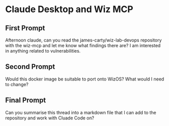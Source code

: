 # Claude Desktop and Wiz MCP

## First Prompt
Afternoon claude, can you read the james-carty/wiz-lab-devops repository with the wiz-mcp and let me know what findings there are?
I am interested in anything related to vulnerabilities.

## Second Prompt
Would this docker image be suitable to port onto WizOS? 
What would I need to change?

## Final Prompt
Can you summarise this thread into a markdown file that I can add to the repository and work with Cluade Code on?